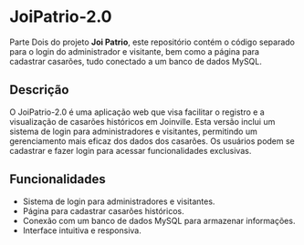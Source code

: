 # JoiPatrio-2.0

Parte Dois do projeto **Joi Patrio**, este repositório contém o código separado para o login do administrador e visitante, bem como a página para cadastrar casarões, tudo conectado a um banco de dados MySQL.

## Descrição

O JoiPatrio-2.0 é uma aplicação web que visa facilitar o registro e a visualização de casarões históricos em Joinville. Esta versão inclui um sistema de login para administradores e visitantes, permitindo um gerenciamento mais eficaz dos dados dos casarões. Os usuários podem se cadastrar e fazer login para acessar funcionalidades exclusivas.

## Funcionalidades

- Sistema de login para administradores e visitantes.
- Página para cadastrar casarões históricos.
- Conexão com um banco de dados MySQL para armazenar informações.
- Interface intuitiva e responsiva.
